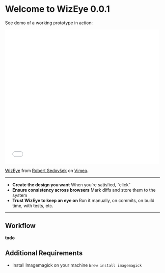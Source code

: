 # Welcome to WizEye 0.0.1

See demo of a working prototype in action:
<iframe src="//player.vimeo.com/video/107752236" width="500" height="435" frameborder="0" webkitallowfullscreen mozallowfullscreen allowfullscreen></iframe> <p><a href="http://vimeo.com/107752236">WizEye</a> from <a href="http://vimeo.com/user10050288">Robert Sedov&scaron;ek</a> on <a href="https://vimeo.com">Vimeo</a>.</p>

----------------------

- **Create the design you want**
When you’re satisfied, “click”
- **Ensure consistency across browsers**
Mark diffs and store them to the system
- **Trust WizEye to keep an eye on**
Run it manually, on commits, on build time, with tests, etc.

----------------------

## Workflow

**todo**

## Additional Requirements

- Install Imagemagick on your machine
    `brew install imagemagick`
